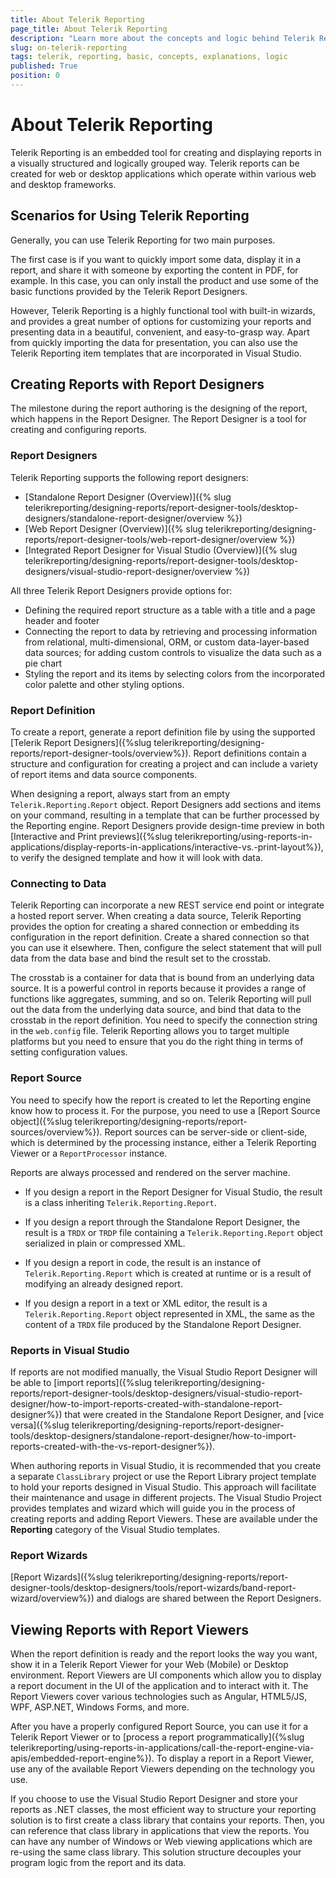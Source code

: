 ```yaml
---
title: About Telerik Reporting
page_title: About Telerik Reporting
description: "Learn more about the concepts and logic behind Telerik Reporting."
slug: on-telerik-reporting
tags: telerik, reporting, basic, concepts, explanations, logic
published: True
position: 0
---
```


# About Telerik Reporting 

Telerik Reporting is an embedded tool for creating and displaying reports in a visually structured and logically grouped way. Telerik reports can be created for web or desktop applications which operate within various web and desktop frameworks.

## Scenarios for Using Telerik Reporting

Generally, you can use Telerik Reporting for two main purposes. 

The first case is if you want to quickly import some data, display it in a report, and share it with someone by exporting the content in PDF, for example. In this case, you can only install the product and use some of the basic functions provided by the Telerik Report Designers. 

However, Telerik Reporting is a highly functional tool with built-in wizards, and provides a great number of options for customizing your reports and presenting data in a beautiful, convenient, and easy-to-grasp way. Apart from quickly importing the data for presentation, you can also use the Telerik Reporting item templates that are incorporated in Visual Studio.

## Creating Reports with Report Designers  

The milestone during the report authoring is the designing of the report, which happens in the Report Designer. The Report Designer is a tool for creating and configuring reports. 

### Report Designers

Telerik Reporting supports the following report designers: 

* [Standalone Report Designer (Overview)]({% slug telerikreporting/designing-reports/report-designer-tools/desktop-designers/standalone-report-designer/overview %})
* [Web Report Designer (Overview)]({% slug telerikreporting/designing-reports/report-designer-tools/web-report-designer/overview %})
* [Integrated Report Designer for Visual Studio (Overview)]({% slug telerikreporting/designing-reports/report-designer-tools/desktop-designers/visual-studio-report-designer/overview %}) 

All three Telerik Report Designers provide options for: 

* Defining the required report structure as a table with a title and a page header and footer
* Connecting the report to data by retrieving and processing information from relational, multi-dimensional, ORM, or custom data-layer-based data sources; for adding custom controls to visualize the data such as a pie chart
* Styling the report and its items by selecting colors from the incorporated color palette and other styling options.   

### Report Definition

To create a report, generate a report definition file by using the supported [Telerik Report Designers]({%slug telerikreporting/designing-reports/report-designer-tools/overview%}). Report definitions contain a structure and configuration for creating a project and can include a variety of report items and data source components. 

When designing a report, always start from an empty `Telerik.Reporting.Report` object. Report Designers add sections and items on your command, resulting in a template that can be further processed by the Reporting engine. Report Designers provide design-time preview in both  [Interactive and Print previews]({%slug telerikreporting/using-reports-in-applications/display-reports-in-applications/interactive-vs.-print-layout%}), to verify the designed template and how it will look with data.  

### Connecting to Data 

Telerik Reporting can incorporate a new REST service end point or integrate a hosted report server. When creating a data source, Telerik Reporting provides the option for creating a shared connection or embedding its configuration in the report definition. Create a shared connection so that you can use it elsewhere. Then, configure the select statement that will pull data from the data base and bind the result set to the crosstab. 

The crosstab is a container for data that is bound from an underlying data source. It is a powerful control in reports because it provides a range of functions like aggregates, summing, and so on. Telerik Reporting will pull out the data from the underlying data source, and bind that data to the crosstab in the report definition. You need to specify the connection string in the `web.config` file. Telerik Reporting allows you to target multiple platforms but you need to ensure that you do the right thing in terms of setting configuration values.   

### Report Source

You need to specify how the report is created to let the Reporting engine know how to process it. For the purpose, you need to use a [Report Source object]({%slug telerikreporting/designing-reports/report-sources/overview%}). Report sources can be server-side or client-side, which is determined by the processing instance, either a Telerik Reporting Viewer or a `ReportProcessor` instance.

Reports are always processed and rendered on the server machine.

* If you design a report in the Report Designer for Visual Studio, the result is a class inheriting `Telerik.Reporting.Report`.

* If you design a report through the Standalone Report Designer, the result is a `TRDX` or `TRDP` file containing a `Telerik.Reporting.Report` object serialized in plain or compressed XML.             
           
* If you design a report in code, the result is an instance of `Telerik.Reporting.Report` which is created at runtime or is a result of modifying an already designed report.            

* If you design a report in a text or XML editor, the result is a `Telerik.Reporting.Report` object represented in XML, the same as the content of a `TRDX` file produced by the Standalone Report Designer.  

### Reports in Visual Studio

If reports are not modified manually, the Visual Studio Report Designer will be able to [import reports]({%slug telerikreporting/designing-reports/report-designer-tools/desktop-designers/visual-studio-report-designer/how-to-import-reports-created-with-standalone-report-designer%}) that were created in the Standalone Report Designer, and [vice versa]({%slug telerikreporting/designing-reports/report-designer-tools/desktop-designers/standalone-report-designer/how-to-import-reports-created-with-the-vs-report-designer%}).

When authoring reports in Visual Studio, it is recommended that you create a separate `ClassLibrary` project or use the Report Library project template to hold your reports designed in Visual Studio. This approach will facilitate their maintenance and usage in different projects. The Visual Studio Project provides templates and wizard which will guide you in the process of creating reports and adding Report Viewers. These are available under the __Reporting__ category of the Visual Studio templates. 

### Report Wizards

[Report Wizards]({%slug telerikreporting/designing-reports/report-designer-tools/desktop-designers/tools/report-wizards/band-report-wizard/overview%}) and dialogs are shared between the Report Designers.           

## Viewing Reports with Report Viewers

When the report definition is ready and the report looks the way you want, show it in a Telerik Report Viewer for your Web (Mobile) or Desktop environment. Report Viewers are UI components which allow you to display a report document in the UI of the application and to interact with it. The Report Viewers cover various technologies such as Angular, HTML5/JS, WPF, ASP.NET, Windows Forms, and more.

After you have a properly configured Report Source, you can use it for a Telerik Report Viewer or to [process a report programmatically]({%slug telerikreporting/using-reports-in-applications/call-the-report-engine-via-apis/embedded-report-engine%}). To display a report in a Report Viewer, use any of the available Report Viewers depending on the technology you use.  

If you choose to use the Visual Studio Report Designer and store your reports as .NET classes, the most efficient way to structure your reporting solution is to first create a class library that contains your reports. Then, you can reference that class library in applications that view the reports. You can have any number of Windows or Web viewing applications which are re-using the same class library. This solution structure decouples your program logic from the report and its data.         
  
